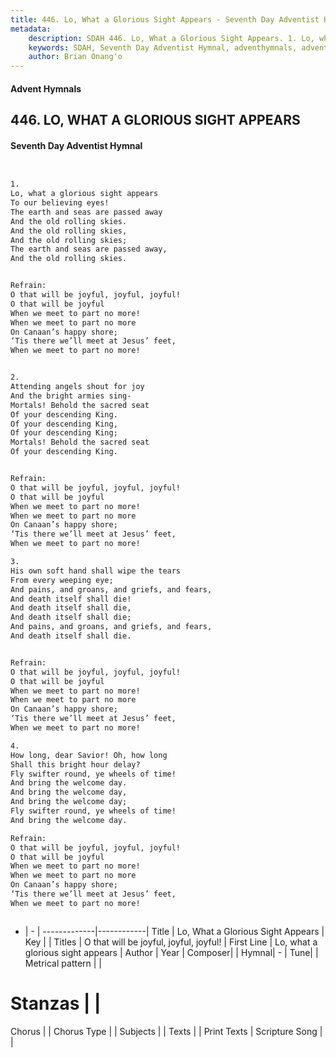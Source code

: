 ```yaml
---
title: 446. Lo, What a Glorious Sight Appears - Seventh Day Adventist Hymnal
metadata:
    description: SDAH 446. Lo, What a Glorious Sight Appears. 1. Lo, what a glorious sight appears To our believing eyes! The earth and seas are passed away And the old rolling skies. And the old rolling skies, And the old rolling skies; The earth and seas are passed away, And the old rolling skies. 
    keywords: SDAH, Seventh Day Adventist Hymnal, adventhymnals, advent hymnals, Lo, What a Glorious Sight Appears, Lo, what a glorious sight appears ,O that will be joyful, joyful, joyful!
    author: Brian Onang'o
---
```


#### Advent Hymnals
## 446. LO, WHAT A GLORIOUS SIGHT APPEARS
#### Seventh Day Adventist Hymnal

```txt


1.
Lo, what a glorious sight appears
To our believing eyes!
The earth and seas are passed away
And the old rolling skies.
And the old rolling skies,
And the old rolling skies;
The earth and seas are passed away,
And the old rolling skies.


Refrain:
O that will be joyful, joyful, joyful!
O that will be joyful
When we meet to part no more!
When we meet to part no more
On Canaan’s happy shore;
‘Tis there we’ll meet at Jesus’ feet,
When we meet to part no more!


2.
Attending angels shout for joy
And the bright armies sing-
Mortals! Behold the sacred seat
Of your descending King.
Of your descending King,
Of your descending King;
Mortals! Behold the sacred seat
Of your descending King.


Refrain:
O that will be joyful, joyful, joyful!
O that will be joyful
When we meet to part no more!
When we meet to part no more
On Canaan’s happy shore;
‘Tis there we’ll meet at Jesus’ feet,
When we meet to part no more!

3.
His own soft hand shall wipe the tears
From every weeping eye;
And pains, and groans, and griefs, and fears,
And death itself shall die!
And death itself shall die,
And death itself shall die;
And pains, and groans, and griefs, and fears,
And death itself shall die.


Refrain:
O that will be joyful, joyful, joyful!
O that will be joyful
When we meet to part no more!
When we meet to part no more
On Canaan’s happy shore;
‘Tis there we’ll meet at Jesus’ feet,
When we meet to part no more!

4.
How long, dear Savior! Oh, how long
Shall this bright hour delay?
Fly swifter round, ye wheels of time!
And bring the welcome day.
And bring the welcome day,
And bring the welcome day;
Fly swifter round, ye wheels of time!
And bring the welcome day.

Refrain:
O that will be joyful, joyful, joyful!
O that will be joyful
When we meet to part no more!
When we meet to part no more
On Canaan’s happy shore;
‘Tis there we’ll meet at Jesus’ feet,
When we meet to part no more!



```

- |   -  |
-------------|------------|
Title | Lo, What a Glorious Sight Appears |
Key |  |
Titles | O that will be joyful, joyful, joyful! |
First Line | Lo, what a glorious sight appears |
Author | 
Year | 
Composer|  |
Hymnal|  - |
Tune|  |
Metrical pattern | |
# Stanzas |  |
Chorus |  |
Chorus Type |  |
Subjects |  |
Texts |  |
Print Texts | 
Scripture Song |  |
  
